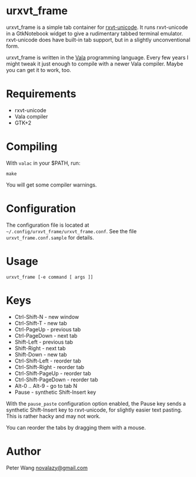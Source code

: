 urxvt\_frame
============

urxvt\_frame is a simple tab container for [rxvt-unicode].
It runs rxvt-unicode in a GtkNotebook widget to give a rudimentary
tabbed terminal emulator.
rxvt-unicode does have built-in tab support, but in a slightly
unconventional form.

urxvt\_frame is written in the [Vala] programming language.
Every few years I might tweak it just enough to compile with a newer
Vala compiler.  Maybe you can get it to work, too.

[rxvt-unicode]: http://software.schmorp.de/pkg/rxvt-unicode.html

[Vala]: https://live.gnome.org/Vala


Requirements
============

* rxvt-unicode
* Vala compiler
* GTK+2


Compiling
=========

With `valac` in your $PATH, run:

    make

You will get some compiler warnings.


Configuration
=============

The configuration file is located at `~/.config/urxvt_frame/urxvt_frame.conf`.
See the file `urxvt_frame.conf.sample` for details.


Usage
=====

    urxvt_frame [-e command [ args ]]


Keys
====

* Ctrl-Shift-N - new window
* Ctrl-Shift-T - new tab
* Ctrl-PageUp - previous tab
* Ctrl-PageDown - next tab
* Shift-Left - previous tab
* Shift-Right - next tab
* Shift-Down - new tab
* Ctrl-Shift-Left - reorder tab
* Ctrl-Shift-Right - reorder tab
* Ctrl-Shift-PageUp - reorder tab
* Ctrl-Shift-PageDown - reorder tab
* Alt-0 .. Alt-9 - go to tab N
* Pause - synthetic Shift-Insert key

With the `pause_paste` configuration option enabled, the Pause key sends a
synthetic Shift-Insert key to rxvt-unicode, for slightly easier text pasting.
This is rather hacky and may not work.

You can reorder the tabs by dragging them with a mouse.


Author
======

Peter Wang <novalazy@gmail.com>

